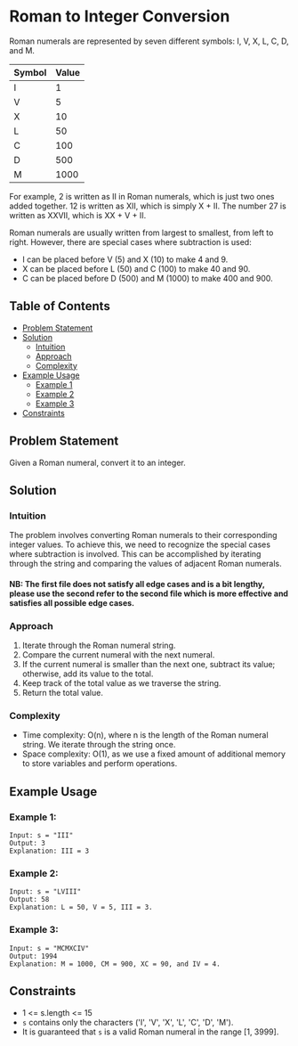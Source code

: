 # Roman to Integer Conversion

Roman numerals are represented by seven different symbols: I, V, X, L, C, D, and M.

| Symbol | Value |
|--------|-------|
| I      | 1     |
| V      | 5     |
| X      | 10    |
| L      | 50    |
| C      | 100   |
| D      | 500   |
| M      | 1000  |

For example, 2 is written as II in Roman numerals, which is just two ones added together. 12 is written as XII, which is simply X + II. The number 27 is written as XXVII, which is XX + V + II.

Roman numerals are usually written from largest to smallest, from left to right. However, there are special cases where subtraction is used:

- I can be placed before V (5) and X (10) to make 4 and 9.
- X can be placed before L (50) and C (100) to make 40 and 90.
- C can be placed before D (500) and M (1000) to make 400 and 900.

## Table of Contents
- [Problem Statement](#problem-statement)
- [Solution](#solution)
  - [Intuition](#intuition)
  - [Approach](#approach)
  - [Complexity](#complexity)
- [Example Usage](#example-usage)
  - [Example 1](#example-1)
  - [Example 2](#example-2)
  - [Example 3](#example-3)
- [Constraints](#constraints)


## Problem Statement

Given a Roman numeral, convert it to an integer.

## Solution

### Intuition
The problem involves converting Roman numerals to their corresponding integer values. To achieve this, we need to recognize the special cases where subtraction is involved. This can be accomplished by iterating through the string and comparing the values of adjacent Roman numerals.

#### NB: The first file does not satisfy all edge cases and is a bit lengthy, please use the second refer to the second file which is more effective and satisfies all possible edge cases.

### Approach
1. Iterate through the Roman numeral string.
2. Compare the current numeral with the next numeral.
3. If the current numeral is smaller than the next one, subtract its value; otherwise, add its value to the total.
4. Keep track of the total value as we traverse the string.
5. Return the total value.

### Complexity
- Time complexity: O(n), where n is the length of the Roman numeral string. We iterate through the string once.
- Space complexity: O(1), as we use a fixed amount of additional memory to store variables and perform operations.

## Example Usage

### Example 1:
```
Input: s = "III"
Output: 3
Explanation: III = 3
```

### Example 2:
```
Input: s = "LVIII"
Output: 58
Explanation: L = 50, V = 5, III = 3.
```

### Example 3:
```
Input: s = "MCMXCIV"
Output: 1994
Explanation: M = 1000, CM = 900, XC = 90, and IV = 4.
```

## Constraints

- 1 <= s.length <= 15
- `s` contains only the characters ('I', 'V', 'X', 'L', 'C', 'D', 'M').
- It is guaranteed that `s` is a valid Roman numeral in the range [1, 3999].
